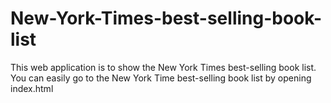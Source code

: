 # New-York-Times-best-selling-book-list
This web application is to show the New York Times best-selling book list.
You can easily go to the New York Time best-selling book list by opening index.html

